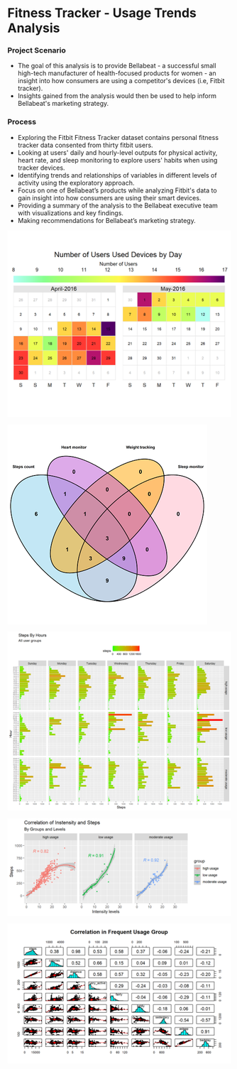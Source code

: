 # Fitness Tracker - Usage Trends Analysis

### Project Scenario
* The goal of this analysis is to provide Bellabeat - a successful small high-tech manufacturer of health-focused products for women - an insight into how consumers are using a competitor's devices (i.e, Fitbit tracker).
* Insights gained from the analysis would then be used to help inform Bellabeat's marketing strategy.
### Process
* Exploring the Fitbit Fitness Tracker dataset contains personal fitness tracker data consented from thirty fitbit users.
* Looking at users' daily and hourly-level outputs for physical activity, heart rate, and sleep monitoring to explore users' habits when using tracker devices.
* Identifying trends and relationships of variables in different levels of activity using the exploratory approach.
* Focus on one of Bellabeat’s products while analyzing Fitbit's data to gain insight into how consumers are using their smart devices.
* Providing a summary of the analysis to the Bellabeat executive team with visualizations and key findings.
* Making recommendations for Bellabeat’s marketing strategy.

![](https://github.com/databl0g/Suong_Portfolio/blob/main/images/Services%20Used%20By%20Day.png)

![](https://github.com/databl0g/Suong_Portfolio/blob/main/images/features_venn1.png)

![](https://github.com/databl0g/Suong_Portfolio/blob/main/images/Steps%20By%20Hours.png)

![](https://github.com/databl0g/Suong_Portfolio/blob/main/images/comparison%20of%20intensity%20and%20steps.png)

![](https://github.com/databl0g/Suong_Portfolio/blob/main/images/Correlation%20of%20frequent%20usage%20group.png)
